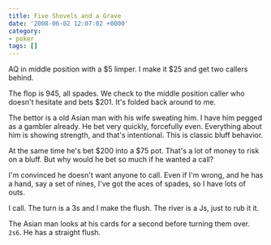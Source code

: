 ```yaml
---
title: Five Shovels and a Grave
date: '2008-06-02 12:07:02 +0000'
category:
- poker
tags: []
---
```

AQ in middle position with a $5 limper. I make it $25 and get two callers
behind.

The flop is 945, all spades. We check to the middle position caller who doesn't
hesitate and bets $201. It's folded back around to me.

The bettor is a old Asian man with his wife sweating him. I have him pegged as a
gambler already. He bet very quickly, forcefully even. Everything about him is
showing strength, and that's intentional. This is classic bluff behavior.

At the same time he's bet $200 into a $75 pot. That's a lot of money to risk on
a bluff. But why would he bet so much if he wanted a call?

I'm convinced he doesn't want anyone to call. Even if I'm wrong, and he has a
hand, say a set of nines, I've got the aces of spades, so I have lots of outs.

I call. The turn is a 3s and I make the flush. The river is a Js, just to rub it
it.

The Asian man looks at his cards for a second before turning them over. `2s6`.
He has a straight flush.
